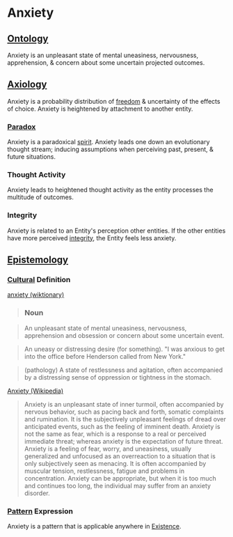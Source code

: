 # Anxiety

## [Ontology](./ontology.md)

Anxiety is an unpleasant state of mental uneasiness, nervousness, apprehension, & concern about some uncertain projected outcomes.

## [Axiology](./axiology.md)

Anxiety is a probability distribution of [freedom](./freedom.md) & uncertainty of the effects of choice. Anxiety is heightened by attachment to another entity.

### [Paradox](./paradox.md)

Anxiety is a paradoxical [spirit](./spirit.md). Anxiety leads one down an evolutionary thought stream; inducing assumptions when perceiving past, present, & future situations.

### Thought Activity

Anxiety leads to heightened thought activity as the entity processes the multitude of outcomes.

### Integrity

Anxiety is related to an Entity's perception other entities. If the other entities have more perceived [integrity](./integrity.md), the Entity feels less anxiety.

## [Epistemology](./epistemology.md)

### [Cultural](./culture.md) Definition

<a href="http://en.wiktionary.org/wiki/anxiety" target="_blank">anxiety (wiktionary)</a>

> ### Noun

> An unpleasant state of mental uneasiness, nervousness, apprehension and obsession or concern about some uncertain event.

> An uneasy or distressing desire (for something). "I was anxious to get into the office before Henderson called from New York."

> (pathology) A state of restlessness and agitation, often accompanied by a distressing sense of oppression or tightness in the stomach.

<a href="http://en.wikipedia.org/wiki/Anxiety" target="_blank">Anxiety (Wikipedia)</a>

> Anxiety is an unpleasant state of inner turmoil, often accompanied by nervous behavior, such as pacing back and forth, somatic complaints and rumination. It is the subjectively unpleasant feelings of dread over anticipated events, such as the feeling of imminent death. Anxiety is not the same as fear, which is a response to a real or perceived immediate threat; whereas anxiety is the expectation of future threat. Anxiety is a feeling of fear, worry, and uneasiness, usually generalized and unfocused as an overreaction to a situation that is only subjectively seen as menacing. It is often accompanied by muscular tension, restlessness, fatigue and problems in concentration. Anxiety can be appropriate, but when it is too much and continues too long, the individual may suffer from an anxiety disorder.

### [Pattern](./pattern.md) Expression

Anxiety is a pattern that is applicable anywhere in [Existence](./existence.md).

